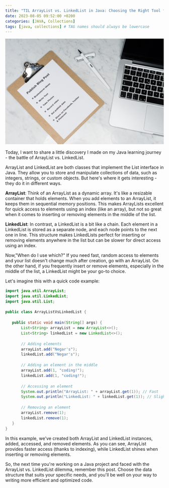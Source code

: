 ```yaml
---
title: "TIL ArrayList vs. LinkedList in Java: Choosing the Right Tool for the Job"
date: 2023-08-05 09:52:00 +0200
categories: [JAVA, Collections]
tags: [java, collections] # TAG names should always be lowercase
---
```


![List](/assets/images/list1.jpg)

Today, I want to share a little discovery I made on my Java learning journey - the battle of ArrayList vs. LinkedList.

ArrayList and LinkedList are both classes that implement the List interface in Java. They allow you to store and manipulate collections of data, such as integers, strings, or custom objects. But here's where it gets interesting - they do it in different ways.

**ArrayList**: Think of an ArrayList as a dynamic array. It's like a resizable container that holds elements. When you add elements to an ArrayList, it keeps them in sequential memory positions. This makes ArrayLists excellent for quick access to elements using an index (like an array), but not so great when it comes to inserting or removing elements in the middle of the list.

**LinkedList**: In contrast, a LinkedList is a bit like a chain. Each element in a LinkedList is stored as a separate node, and each node points to the next one in line. This structure makes LinkedLists perfect for inserting or removing elements anywhere in the list but can be slower for direct access using an index.

Now,"When do I use which?"
If you need fast, random access to elements and your list doesn't change much after creation, go with an ArrayList. On the other hand, if you frequently insert or remove elements, especially in the middle of the list, a LinkedList might be your go-to choice.

Let's imagine this with a quick code example:

```java
import java.util.ArrayList;
import java.util.LinkedList;
import java.util.List;

public class ArrayListVsLinkedList {

   public static void main(String[] args) {
       List<String> arrayList = new ArrayList<>();
       List<String> linkedList = new LinkedList<>();

       // Adding elements
       arrayList.add("Negar's");
       linkedList.add("Negar's");

       // Adding an element in the middle
       arrayList.add(1, "coding!");
       linkedList.add(1, "coding!");

       // Accessing an element
       System.out.println("ArrayList: " + arrayList.get(1)); // Fast
       System.out.println("LinkedList: " + linkedList.get(1)); // Slightly slower

       // Removing an element
       arrayList.remove(1);
       linkedList.remove(1);
   }
}

```

In this example, we've created both ArrayList and LinkedList instances, added, accessed, and removed elements. As you can see, ArrayList provides faster access (thanks to indexing), while LinkedList shines when inserting or removing elements.

So, the next time you're working on a Java project and faced with the ArrayList vs. LinkedList dilemma, remember this post. Choose the data structure that suits your specific needs, and you'll be well on your way to writing more efficient and optimized code.
